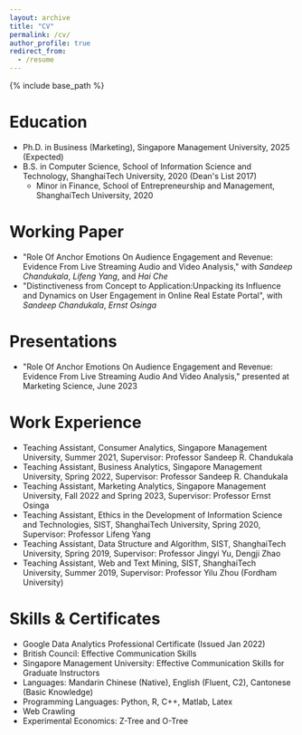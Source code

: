 ```yaml
---
layout: archive
title: "CV"
permalink: /cv/
author_profile: true
redirect_from:
  - /resume
---
```


{% include base_path %}

# Education
- Ph.D. in Business (Marketing), Singapore Management University, 2025 (Expected)
- B.S. in Computer Science, School of Information Science and Technology, ShanghaiTech University, 2020 (Dean's List 2017)
  - Minor in Finance, School of Entrepreneurship and Management, ShanghaiTech University, 2020

# Working Paper
- "Role Of Anchor Emotions On Audience Engagement and Revenue: Evidence From Live Streaming Audio and Video Analysis," with *Sandeep Chandukala*, *Lifeng Yang*, and *Hai Che*
- "Distinctiveness from Concept to Application:Unpacking its Influence and Dynamics on User Engagement in Online Real Estate Portal", with *Sandeep Chandukala*, *Ernst Osinga*
# Presentations
- "Role Of Anchor Emotions On Audience Engagement and Revenue: Evidence From Live Streaming Audio And Video Analysis," presented at Marketing Science, June 2023

# Work Experience
- Teaching Assistant, Consumer Analytics, Singapore Management University, Summer 2021, Supervisor: Professor Sandeep R. Chandukala
- Teaching Assistant, Business Analytics, Singapore Management University, Spring 2022, Supervisor: Professor Sandeep R. Chandukala
- Teaching Assistant, Marketing Analytics, Singapore Management University, Fall 2022 and Spring 2023, Supervisor: Professor Ernst Osinga
- Teaching Assistant, Ethics in the Development of Information Science and Technologies, SIST, ShanghaiTech University, Spring 2020, Supervisor: Professor Lifeng Yang
- Teaching Assistant, Data Structure and Algorithm, SIST, ShanghaiTech University, Spring 2019, Supervisor: Professor Jingyi Yu, Dengji Zhao
- Teaching Assistant, Web and Text Mining, SIST, ShanghaiTech University, Summer 2019, Supervisor: Professor Yilu Zhou (Fordham University)

# Skills & Certificates
- Google Data Analytics Professional Certificate (Issued Jan 2022)
- British Council: Effective Communication Skills
- Singapore Management University: Effective Communication Skills for Graduate Instructors
- Languages: Mandarin Chinese (Native), English (Fluent, C2), Cantonese (Basic Knowledge)
- Programming Languages: Python, R, C++, Matlab, Latex
- Web Crawling
- Experimental Economics: Z-Tree and O-Tree
